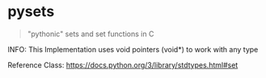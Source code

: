 # pysets

> "pythonic" sets and set functions in C

INFO: This Implementation uses void pointers (void*) to work with any type

Reference Class: https://docs.python.org/3/library/stdtypes.html#set

